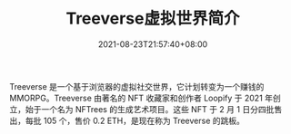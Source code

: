 ﻿---
title: "Treeverse虚拟世界简介"
date: 2021-08-23T21:57:40+08:00
lastmod: 2021-08-23T16:45:40+08:00
draft: false
authors: ["Keith"]
description: "Treeverse 是一个基于浏览器的虚拟社交世界，它计划转变为一个赚钱的 MMORPG。Treeverse 由著名的 NFT 收藏家和创作者 Loopify 于 2021 年创立，始于一个名为 NFTrees 的生成艺术项目。这些 NFT 于 2 月 1 日分四批售出，每批 105 个，售价 0.2 ETH，是现在称为 Treeverse 的跳板。"
featuredImage: "an-introduction-to-the-virtual-world-of-treeverse.png"
tags: ["Virtual World","虚拟世界","Play to Earn"]
categories: ["news"]
news: ["虚拟世界"]
weight: 
lightgallery: true
pinned: false
recommend: false
recommend1: false
---

Treeverse 是一个基于浏览器的虚拟社交世界，它计划转变为一个赚钱的 MMORPG。Treeverse 由著名的 NFT 收藏家和创作者 Loopify 于 2021 年创立，始于一个名为 NFTrees 的生成艺术项目。这些 NFT 于 2 月 1 日分四批售出，每批 105 个，售价 0.2 ETH，是现在称为 Treeverse 的跳板。

<!--more-->

